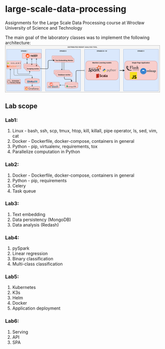 # large-scale-data-processing
Assignments for the Large Scale Data Processing course at Wrocław University of Science and Technology


The main goal of the laboratory classes was to implement the following architecture:
![Architecture](assets/architecture.png)
## Lab scope

### Lab1:
1. Linux - bash, ssh, scp, tmux, htop, kill, killall, pipe operator, ls, sed, vim, cat
2. Docker - Dockerfile, docker-compose, containers in general
3. Python - pip, virtualenv, requirements, tox
4. Parallelize computation in Python

### Lab2:
1. Docker - Dockerfile, docker-compose, containers in general
2. Python - pip, requirements
3. Celery
4. Task queue

### Lab3:
1. Text embedding
2. Data persistency (MongoDB)
3. Data analysis (Redash)

### Lab4:
1. pySpark
2. Linear regression
3. Binary classification
4. Multi-class classification

### Lab5:
1. Kubernetes
2. K3s
3. Helm
4. Docker
5. Application deployment

### Lab6:
1. Serving
2. API
3. SPA
